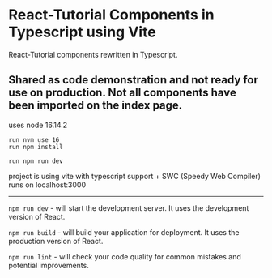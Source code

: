 # React-Tutorial Components in Typescript using Vite
React-Tutorial components rewritten in Typescript. 

Shared as code demonstration and not ready for use on production. 
Not all components have been imported on the index page.
----

uses node 16.14.2
~~~
run nvm use 16
run npm install
~~~

~~~
run npm run dev
~~~


project is using vite with typescript support + SWC (Speedy Web Compiler)
runs on localhost:3000

--------------

`npm run dev` - will start the development server. It uses the development version of React.

`npm run build` - will build your application for deployment. It uses the production version of React.

`npm run lint` - will check your code quality for common mistakes and potential improvements.

